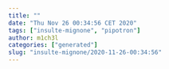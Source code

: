 ```yaml
---
title: ""
date: "Thu Nov 26 00:34:56 CET 2020"
tags: ["insulte-mignone", "pipotron"]
author: m1ch3l
categories: ["generated"]
slug: "insulte-mignone/2020-11-26-00:34:56"
---
```



